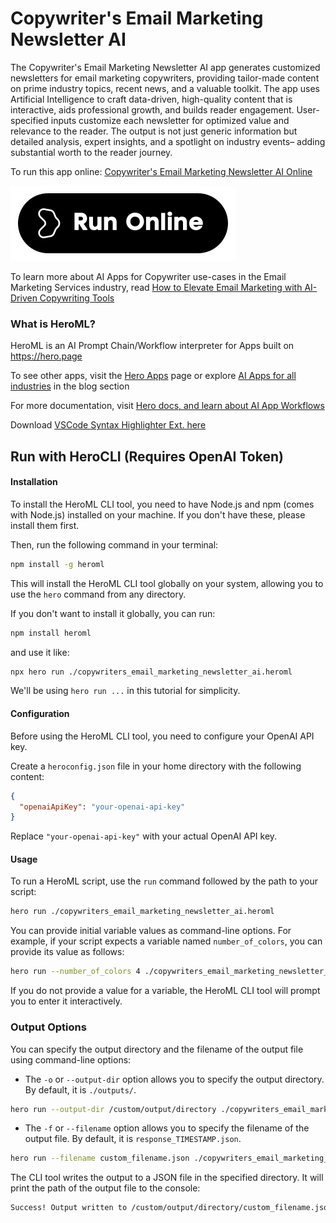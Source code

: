 # Copywriter's Email Marketing Newsletter AI

The Copywriter's Email Marketing Newsletter AI app generates customized newsletters for email marketing copywriters, providing tailor-made content on prime industry topics, recent news, and a valuable toolkit. The app uses Artificial Intelligence to craft data-driven, high-quality content that is interactive, aids professional growth, and builds reader engagement. User-specified inputs customize each newsletter for optimized value and relevance to the reader. The output is not just generic information but detailed analysis, expert insights, and a spotlight on industry events– adding substantial worth to the reader journey.

To run this app online: [Copywriter's Email Marketing Newsletter AI Online](https://hero.page/app/copywriter's-email-marketing-newsletter-ai-ai-crafted-email-marketing-insights/1piIHCU1pmuHkx1O3hB4)

[![Run Copywriter's Email Marketing Newsletter AI Online](/assets/run.svg)](https://hero.page/app/copywriter's-email-marketing-newsletter-ai-ai-crafted-email-marketing-insights/1piIHCU1pmuHkx1O3hB4)

To learn more about AI Apps for Copywriter use-cases in the Email Marketing Services industry, read [How to Elevate Email Marketing with AI-Driven Copywriting Tools](https://hero.page/blog/ai/email-marketing-services/how-to-elevate-email-marketing-with-ai-driven-copywriting-tools/170856)

### What is HeroML?
HeroML is an AI Prompt Chain/Workflow interpreter for Apps built on https://hero.page 

To see other apps, visit the [Hero Apps](https://hero.page/apps) page or explore [AI Apps for all industries](https://hero.page/blog) in the blog section

For more documentation, visit [Hero docs, and learn about AI App Workflows](https://hero.page/tutorials/introduction-to-heroml)

Download [VSCode Syntax Highlighter Ext. here](https://marketplace.visualstudio.com/items?itemName=hero-page.heroml)

## Run with HeroCLI (Requires OpenAI Token)

#### Installation

To install the HeroML CLI tool, you need to have Node.js and npm (comes with Node.js) installed on your machine. If you don't have these, please install them first. 

Then, run the following command in your terminal:

```bash
npm install -g heroml
```

This will install the HeroML CLI tool globally on your system, allowing you to use the `hero` command from any directory.

If you don't want to install it globally, you can run:

```bash
npm install heroml
```

and use it like:

```bash
npx hero run ./copywriters_email_marketing_newsletter_ai.heroml
```

We'll be using `hero run ...` in this tutorial for simplicity.

#### Configuration

Before using the HeroML CLI tool, you need to configure your OpenAI API key. 

Create a `heroconfig.json` file in your home directory with the following content:

```json
{
  "openaiApiKey": "your-openai-api-key"
}
```

Replace `"your-openai-api-key"` with your actual OpenAI API key.

#### Usage

To run a HeroML script, use the `run` command followed by the path to your script:

```bash
hero run ./copywriters_email_marketing_newsletter_ai.heroml
```

You can provide initial variable values as command-line options. For example, if your script expects a variable named `number_of_colors`, you can provide its value as follows:

```bash
hero run --number_of_colors 4 ./copywriters_email_marketing_newsletter_ai.heroml
```

If you do not provide a value for a variable, the HeroML CLI tool will prompt you to enter it interactively.

### Output Options

You can specify the output directory and the filename of the output file using command-line options:

- The `-o` or `--output-dir` option allows you to specify the output directory. By default, it is `./outputs/`.

```bash
hero run --output-dir /custom/output/directory ./copywriters_email_marketing_newsletter_ai.heroml
```

- The `-f` or `--filename` option allows you to specify the filename of the output file. By default, it is `response_TIMESTAMP.json`.

```bash
hero run --filename custom_filename.json ./copywriters_email_marketing_newsletter_ai.heroml
```

The CLI tool writes the output to a JSON file in the specified directory. It will print the path of the output file to the console:

```bash
Success! Output written to /custom/output/directory/custom_filename.json
```

